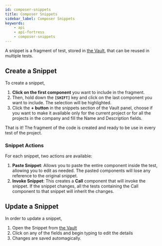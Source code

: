 ```yaml
---
id: composer-snippets
title: Composer Snippets
sidebar_label: Composer Snippets
keywords:
    - api
    - api-fortress
    - composer-snippets
---
```


A snippet is a fragment of test, stored in [the Vault](/api-testing/on-prem/quick-start/the-vault), that can be reused in multiple tests.

## Create a Snippet

To create a snippet, 

1. **Click on the first component** you want to include in the fragment. 
2. Then, hold down the **`[SHIFT]`** key and click on the last component you want to include. The selection will be highlighted.
3. Click the **+ button** in the snippets section of the Vault panel, choose if you want to make it available only for the current project or for all the projects in the company and fill the Name and Description fields.

That is it! The fragment of the code is created and ready to be use in every test of the project.

### Snippet Actions

For each snippet, two actions are available: 
1. **Paste Snippet**: Allows you to paste the entire component inside the test, allowing you to edit as needed. The pasted components will lose any reference to the original snippet. 
2. **Invoke Snippet**: This creates a **Call** component that will invoke the snippet. If the snippet changes, all the tests containing the Call component to that snippet will inherit the changes.

## Update a Snippet

In order to update a snippet,

1. Open the Snippet from [the Vault](/api-testing/on-prem/quick-start/the-vault)
2. Click on any of the fields and begin typing to edit the details
3. Changes are saved automagically.
